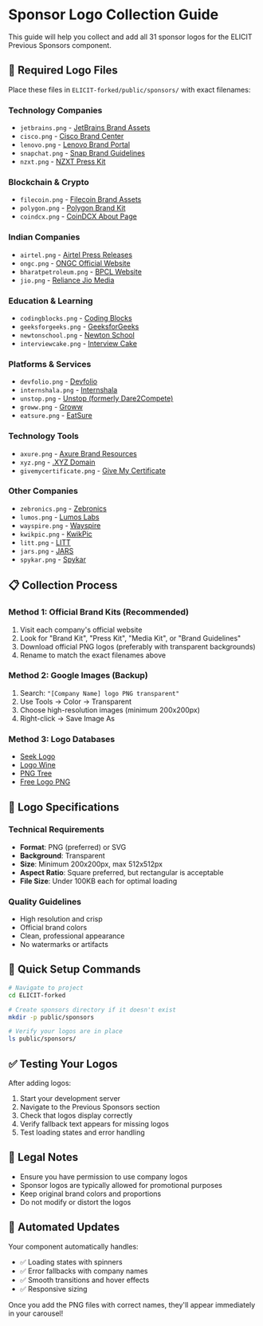 # Sponsor Logo Collection Guide

This guide will help you collect and add all 31 sponsor logos for the ELICIT Previous Sponsors component.

## 🎯 Required Logo Files

Place these files in `ELICIT-forked/public/sponsors/` with exact filenames:

### Technology Companies
- `jetbrains.png` - [JetBrains Brand Assets](https://www.jetbrains.com/company/brand/)
- `cisco.png` - [Cisco Brand Center](https://www.cisco.com/c/en/us/about/brand-center.html)
- `lenovo.png` - [Lenovo Brand Portal](https://www.lenovo.com/us/en/about/brand/)
- `snapchat.png` - [Snap Brand Guidelines](https://kit.snapchat.com/)
- `nzxt.png` - [NZXT Press Kit](https://www.nzxt.com/press)

### Blockchain & Crypto
- `filecoin.png` - [Filecoin Brand Assets](https://fil.org/brand/)
- `polygon.png` - [Polygon Brand Kit](https://polygon.technology/brand-kit)
- `coindcx.png` - [CoinDCX About Page](https://coindcx.com/)

### Indian Companies
- `airtel.png` - [Airtel Press Releases](https://www.airtel.in/press-release)
- `ongc.png` - [ONGC Official Website](https://www.ongcindia.com/)
- `bharatpetroleum.png` - [BPCL Website](https://www.bharatpetroleum.in/)
- `jio.png` - [Reliance Jio Media](https://www.jio.com/press-release)

### Education & Learning
- `codingblocks.png` - [Coding Blocks](https://codingblocks.com/)
- `geeksforgeeks.png` - [GeeksforGeeks](https://www.geeksforgeeks.org/)
- `newtonschool.png` - [Newton School](https://www.newtonschool.co/)
- `interviewcake.png` - [Interview Cake](https://www.interviewcake.com/)

### Platforms & Services
- `devfolio.png` - [Devfolio](https://devfolio.co/)
- `internshala.png` - [Internshala](https://internshala.com/)
- `unstop.png` - [Unstop (formerly Dare2Compete)](https://unstop.com/)
- `groww.png` - [Groww](https://groww.in/)
- `eatsure.png` - [EatSure](https://www.eatsure.com/)

### Technology Tools
- `axure.png` - [Axure Brand Resources](https://www.axure.com/brand)
- `xyz.png` - [.XYZ Domain](https://gen.xyz/)
- `givemycertificate.png` - [Give My Certificate](https://givemycertificate.com/)

### Other Companies
- `zebronics.png` - [Zebronics](https://zebronics.com/)
- `lumos.png` - [Lumos Labs](https://www.lumosity.com/)
- `wayspire.png` - [Wayspire](https://wayspire.com/)
- `kwikpic.png` - [KwikPic](https://kwikpic.com/)
- `litt.png` - [LITT](https://litt.ai/)
- `jars.png` - [JARS](https://jars.com/)
- `spykar.png` - [Spykar](https://spykar.com/)

## 📋 Collection Process

### Method 1: Official Brand Kits (Recommended)
1. Visit each company's official website
2. Look for "Brand Kit", "Press Kit", "Media Kit", or "Brand Guidelines"
3. Download official PNG logos (preferably with transparent backgrounds)
4. Rename to match the exact filenames above

### Method 2: Google Images (Backup)
1. Search: `"[Company Name] logo PNG transparent"`
2. Use Tools → Color → Transparent
3. Choose high-resolution images (minimum 200x200px)
4. Right-click → Save Image As

### Method 3: Logo Databases
- [Seek Logo](https://seeklogo.com/)
- [Logo Wine](https://www.logo.wine/)
- [PNG Tree](https://pngtree.com/)
- [Free Logo PNG](https://freelogopng.com/)

## 🔧 Logo Specifications

### Technical Requirements
- **Format**: PNG (preferred) or SVG
- **Background**: Transparent
- **Size**: Minimum 200x200px, max 512x512px
- **Aspect Ratio**: Square preferred, but rectangular is acceptable
- **File Size**: Under 100KB each for optimal loading

### Quality Guidelines
- High resolution and crisp
- Official brand colors
- Clean, professional appearance
- No watermarks or artifacts

## 🚀 Quick Setup Commands

```bash
# Navigate to project
cd ELICIT-forked

# Create sponsors directory if it doesn't exist
mkdir -p public/sponsors

# Verify your logos are in place
ls public/sponsors/
```

## ✅ Testing Your Logos

After adding logos:

1. Start your development server
2. Navigate to the Previous Sponsors section
3. Check that logos display correctly
4. Verify fallback text appears for missing logos
5. Test loading states and error handling

## 📝 Legal Notes

- Ensure you have permission to use company logos
- Sponsor logos are typically allowed for promotional purposes
- Keep original brand colors and proportions
- Do not modify or distort the logos

## 🔄 Automated Updates

Your component automatically handles:
- ✅ Loading states with spinners
- ✅ Error fallbacks with company names
- ✅ Smooth transitions and hover effects
- ✅ Responsive sizing

Once you add the PNG files with correct names, they'll appear immediately in your carousel!
